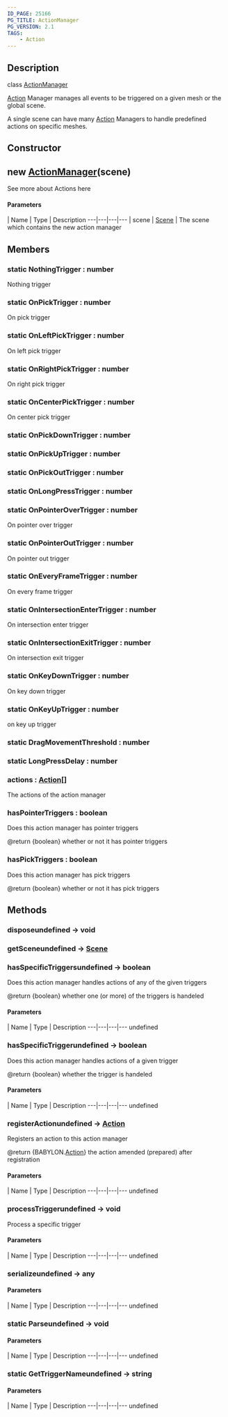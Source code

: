 ```yaml
---
ID_PAGE: 25166
PG_TITLE: ActionManager
PG_VERSION: 2.1
TAGS:
    - Action
---
```

## Description

class [ActionManager](/classes/2.4/ActionManager)

[Action](/classes/2.4/Action) Manager manages all events to be triggered on a given mesh or the global scene.

A single scene can have many [Action](/classes/2.4/Action) Managers to handle predefined actions on specific meshes.

## Constructor

## new [ActionManager](/classes/2.4/ActionManager)(scene)

See more about Actions here

#### Parameters
 | Name | Type | Description
---|---|---|---
 | scene | [Scene](/classes/2.4/Scene) |    The scene which contains the new action manager

## Members

### static NothingTrigger : number

Nothing trigger

### static OnPickTrigger : number

On pick trigger

### static OnLeftPickTrigger : number

On left pick trigger

### static OnRightPickTrigger : number

On right pick trigger

### static OnCenterPickTrigger : number

On center pick trigger

### static OnPickDownTrigger : number



### static OnPickUpTrigger : number



### static OnPickOutTrigger : number



### static OnLongPressTrigger : number



### static OnPointerOverTrigger : number

On pointer over trigger

### static OnPointerOutTrigger : number

On pointer out trigger

### static OnEveryFrameTrigger : number

On every frame trigger

### static OnIntersectionEnterTrigger : number

On intersection enter trigger

### static OnIntersectionExitTrigger : number

On intersection exit trigger

### static OnKeyDownTrigger : number

On key down trigger

### static OnKeyUpTrigger : number

on key up trigger

### static DragMovementThreshold : number



### static LongPressDelay : number



### actions : [Action](/classes/2.4/Action)[]

The actions of the action manager

### hasPointerTriggers : boolean

Does this action manager has pointer triggers

@return {boolean} whether or not it has pointer triggers

### hasPickTriggers : boolean

Does this action manager has pick triggers

@return {boolean} whether or not it has pick triggers

## Methods

### disposeundefined &rarr; void


### getSceneundefined &rarr; [Scene](/classes/2.4/Scene)


### hasSpecificTriggersundefined &rarr; boolean

Does this action manager handles actions of any of the given triggers

@return {boolean} whether one (or more) of the triggers is handeled

#### Parameters
 | Name | Type | Description
---|---|---|---
undefined
### hasSpecificTriggerundefined &rarr; boolean

Does this action manager handles actions of a given trigger

@return {boolean} whether the trigger is handeled

#### Parameters
 | Name | Type | Description
---|---|---|---
undefined
### registerActionundefined &rarr; [Action](/classes/2.4/Action)

Registers an action to this action manager

@return {BABYLON.[Action](/classes/2.4/Action)} the action amended (prepared) after registration

#### Parameters
 | Name | Type | Description
---|---|---|---
undefined
### processTriggerundefined &rarr; void

Process a specific trigger

#### Parameters
 | Name | Type | Description
---|---|---|---
undefined
### serializeundefined &rarr; any



#### Parameters
 | Name | Type | Description
---|---|---|---
undefined
### static Parseundefined &rarr; void



#### Parameters
 | Name | Type | Description
---|---|---|---
undefined
### static GetTriggerNameundefined &rarr; string



#### Parameters
 | Name | Type | Description
---|---|---|---
undefined
